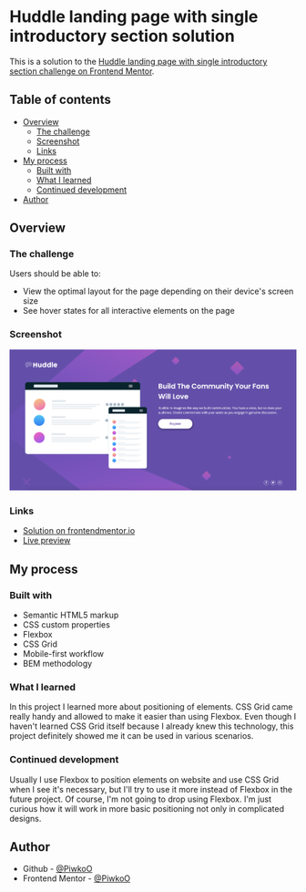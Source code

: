 # Huddle landing page with single introductory section solution

This is a solution to the [Huddle landing page with single introductory section challenge on Frontend Mentor](https://www.frontendmentor.io/challenges/huddle-landing-page-with-a-single-introductory-section-B_2Wvxgi0).

## Table of contents

- [Overview](#overview)
  - [The challenge](#the-challenge)
  - [Screenshot](#screenshot)
  - [Links](#links)
- [My process](#my-process)
  - [Built with](#built-with)
  - [What I learned](#what-i-learned)
  - [Continued development](#continued-development)
- [Author](#author)

## Overview

### The challenge

Users should be able to:

- View the optimal layout for the page depending on their device's screen size
- See hover states for all interactive elements on the page

### Screenshot

![Project preview](./design/project-preview.png)

### Links

- [Solution on frontendmentor.io](https://www.frontendmentor.io/solutions/huddle-landing-page-with-single-introductory-section-kfNu7SayWo)
- [Live preview](https://piwkoo.github.io/huddle-landing-page-with-single-introductory-section/)

## My process

### Built with

- Semantic HTML5 markup
- CSS custom properties
- Flexbox
- CSS Grid
- Mobile-first workflow
- BEM methodology

### What I learned

In this project I learned more about positioning of elements. CSS Grid came really handy and allowed to make it easier than using Flexbox. Even though I haven't learned CSS Grid itself because I already knew this technology, this project definitely showed me it can be used in various scenarios. 

### Continued development

Usually I use Flexbox to position elements on website and use CSS Grid when I see it's necessary, but I'll try to use it more instead of Flexbox in the future project. Of course, I'm not going to drop using Flexbox. I'm just curious how it will work in more basic positioning not only in complicated designs.

## Author

- Github - [@PiwkoO](https://github.com/PiwkoO)
- Frontend Mentor - [@PiwkoO](https://www.frontendmentor.io/profile/PiwkoO)

